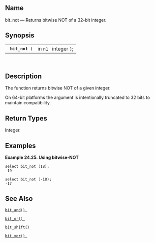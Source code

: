 <div>

<div>

</div>

<div>

## Name

bit_not — Returns bitwise NOT of a 32-bit integer.

</div>

<div>

## Synopsis

<div>

|                      |                       |
|----------------------|-----------------------|
| ` `**`bit_not`**` (` | in `n1 ` integer `)`; |

<div>

 

</div>

</div>

</div>

<div>

## Description

The function returns bitwise NOT of a given integer.

On 64-bit platforms the argument is intentionally truncated to 32 bits
to maintain compatibility.

</div>

<div>

## Return Types

Integer.

</div>

<div>

## Examples

<div>

**Example 24.25. Using bitwise-NOT**

<div>

``` screen
select bit_not (18);
-19

select bit_not (-18);
-17
```

</div>

</div>

  

</div>

<div>

## See Also

<a href="fn_bit_and.html" class="link" title="bit_and"><code
class="function">bit_and() </code></a>

<a href="fn_bit_or.html" class="link" title="bit_or"><code
class="function">bit_or() </code></a>

<a href="fn_bit_shift.html" class="link" title="bit_shift"><code
class="function">bit_shift() </code></a>

<a href="fn_bit_xor.html" class="link" title="bit_xor"><code
class="function">bit_xor() </code></a>

</div>

</div>
